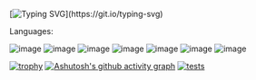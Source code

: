 [![Typing SVG](https://readme-typing-svg.demolab.com/?lines=Hello+my+name+is+Afonso+Miranda;)](https://git.io/typing-svg)

Languages:

![image](https://github.com/AfonsoMiranda02/AfonsoMiranda02/assets/136438509/c6d35fac-b913-4844-959d-d14d2a8c6061)
![image](https://github.com/AfonsoMiranda02/AfonsoMiranda02/assets/136438509/40d0f8e3-b795-42a3-adc7-e5bbd4a72c15)
![image](https://github.com/AfonsoMiranda02/AfonsoMiranda02/assets/136438509/60f3a904-5ea1-4e1f-9c47-0d4ea59a3d7c)
![image](https://github.com/AfonsoMiranda02/AfonsoMiranda02/assets/136438509/94f5ac29-7ef9-4ff6-8ca8-2bd5e7bbc49b)
![image](https://github.com/AfonsoMiranda02/AfonsoMiranda02/assets/136438509/f3d84c92-1f79-4298-84e6-b9fb9eae3b00)
![image](https://github.com/AfonsoMiranda02/AfonsoMiranda02/assets/136438509/c01a2179-1c86-4f28-8409-d1f68ad8519f)
![image](https://github.com/AfonsoMiranda02/AfonsoMiranda02/assets/136438509/16d49529-d919-449c-916e-2b146c9a6b8f)


[![trophy](https://github-profile-trophy.vercel.app/?username=AfonsoMiranda02)](https://github.com/ryo-ma/github-profile-trophy)
[![Ashutosh's github activity graph](https://github-readme-activity-graph.vercel.app/graph?username=Snaxerino&theme=react)](https://github.com/ashutosh00710/github-readme-activity-graph)
[![tests](https://github.com/timbrel/GitSavvy/actions/workflows/lint.yml/badge.svg)](https://github.com/timbrel/GitSavvy/actions/workflows/lint.yml)
<!---
![218791674-c52db856-24d2-429f-8867-170c365730d1](https://github.com/AfonsoMiranda02/AfonsoMiranda02/assets/136438509/812ca2d0-3aed-4505-9908-612346118c3e)<svg viewBox="-16 -32 880 192" width="880" height="192" xmlns="http://www.w3.org/2000/svg">
--->
<!--- - 👋 Hello, my name is Afonso Miranda,
- 👀 I’m interested in:
  💻Coding;
  
- 🌱 I’m currently learning ...
- 💞️ I’m looking to collaborate on ...
- 📫 How to reach me ...
- 😄 Pronouns: ...
- ⚡ Fun fact: ...
--->
<!---
AfonsoMiranda02/AfonsoMiranda02 is a ✨ special ✨ repository because its `README.md` (this file) appears on your GitHub profile.
You can click the Preview link to take a look at your changes.
--->
